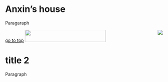 <html>
<head>  
<meta charset="utf-8">
</head>

<body>  
<h1>Anxin’s house</h1>
<p>Paragaraph </p>
<a href="https://www.google.com">go to top</a>
<img src="210247848_p0_square1200.jpg" align="right" />
<img src="210247848_p0_square1200.jpg" width="258" height="39" />

<h1>title 2</h1>
<p>Paragraph</p>


</body>

</html>
